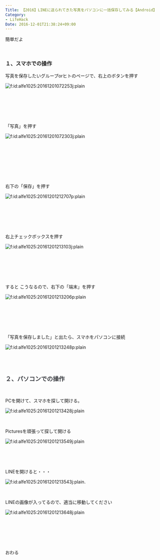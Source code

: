 ```yaml
---
Title: 【2016】LINEに送られてきた写真をパソコンに一括保存してみる【Android】
Category:
- LifeHack
Date: 2016-12-01T21:38:24+09:00
---
```



簡単だよ

 

### １、スマホでの操作


写真を保存したいグループorヒトのページで、右上のボタンを押す

<img class="hatena-fotolife" title="f:id:alfe1025:20161201072253j:plain" src="https://cdn-ak.f.st-hatena.com/images/fotolife/a/alfe1025/20161201/20161201072253.jpg" alt="f:id:alfe1025:20161201072253j:plain" />

 

 

 

「写真」を押す

<img class="hatena-fotolife" title="f:id:alfe1025:20161201072303j:plain" src="https://cdn-ak.f.st-hatena.com/images/fotolife/a/alfe1025/20161201/20161201072303.jpg" alt="f:id:alfe1025:20161201072303j:plain" />

 

 

 

 

右下の「保存」を押す

<img class="hatena-fotolife" title="f:id:alfe1025:20161201212707p:plain" src="https://cdn-ak.f.st-hatena.com/images/fotolife/a/alfe1025/20161201/20161201212707.png" alt="f:id:alfe1025:20161201212707p:plain" />

 

 

 

右上チェックボックスを押す

<img class="hatena-fotolife" title="f:id:alfe1025:20161201213103j:plain" src="https://cdn-ak.f.st-hatena.com/images/fotolife/a/alfe1025/20161201/20161201213103.jpg" alt="f:id:alfe1025:20161201213103j:plain" />

 

 

 

すると こうなるので、右下の「端末」を押す

<img class="hatena-fotolife" title="f:id:alfe1025:20161201213206p:plain" src="https://cdn-ak.f.st-hatena.com/images/fotolife/a/alfe1025/20161201/20161201213206.png" alt="f:id:alfe1025:20161201213206p:plain" />

 

 

 

「写真を保存しました」と出たら、スマホをパソコンに接続

<img class="hatena-fotolife" title="f:id:alfe1025:20161201213248p:plain" src="https://cdn-ak.f.st-hatena.com/images/fotolife/a/alfe1025/20161201/20161201213248.png" alt="f:id:alfe1025:20161201213248p:plain" />

 

 

<span style="color: #3d3f44; font-family: 'Helvetica Neue', Helvetica, Arial, 'ヒラギノ角ゴ Pro W3', 'Hiragino Kaku Gothic Pro', メイリオ, Meiryo, 'ＭＳ Ｐゴシック', 'MS PGothic', sans-serif; font-size: 18.72px; font-style: normal; font-variant-ligatures: normal; font-variant-caps: normal; font-weight: bold; letter-spacing: normal; orphans: 2; text-align: start; text-indent: 0px; text-transform: none; white-space: normal; widows: 2; word-spacing: 0px; -webkit-text-stroke-width: 0px; background-color: #ffffff; display: inline !important; float: none;">２、パソコンでの操作</span>

 

PCを開けて、スマホを探して開ける。

<img class="hatena-fotolife" title="f:id:alfe1025:20161201213428j:plain" src="https://cdn-ak.f.st-hatena.com/images/fotolife/a/alfe1025/20161201/20161201213428.jpg" alt="f:id:alfe1025:20161201213428j:plain" />

 

Picturesを頑張って探して開ける

<img class="hatena-fotolife" title="f:id:alfe1025:20161201213549j:plain" src="https://cdn-ak.f.st-hatena.com/images/fotolife/a/alfe1025/20161201/20161201213549.jpg" alt="f:id:alfe1025:20161201213549j:plain" />

 

 

LINEを開けると・・・

<img class="hatena-fotolife" title="f:id:alfe1025:20161201213543j:plain" src="https://cdn-ak.f.st-hatena.com/images/fotolife/a/alfe1025/20161201/20161201213543.jpg" alt="f:id:alfe1025:20161201213543j:plain" />.

 

LINEの画像が入ってるので、適当に移動してください

<img class="hatena-fotolife" title="f:id:alfe1025:20161201213648j:plain" src="https://cdn-ak.f.st-hatena.com/images/fotolife/a/alfe1025/20161201/20161201213648.jpg" alt="f:id:alfe1025:20161201213648j:plain" />

 

 

 

おわる
